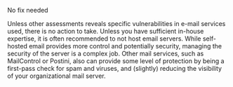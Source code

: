 
No fix needed

Unless other assessments reveals specific vulnerabilities in e-mail services used, there is no action to take. Unless you have sufficient in-house expertise, it is often recommended to not host email servers. While self-hosted email provides more control and potentially security, managing the security of the server is a complex job. Other mail services, such as MailControl or Postini, also can provide some level of protection by being a first-pass check for spam and viruses, and (slightly) reducing the visibility of your organizational mail server.


